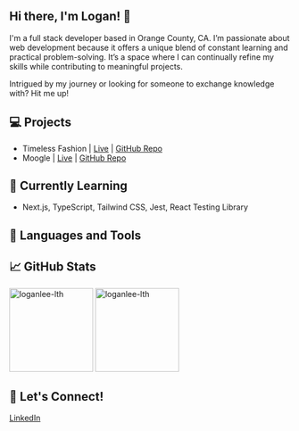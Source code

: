 ## Hi there, I'm Logan! 👋
I'm a full stack developer based in Orange County, CA. I’m passionate about web development because it offers a unique blend of constant learning and practical problem-solving. It’s a space where I can continually refine my skills while contributing to meaningful projects.

Intrigued by my journey or looking for someone to exchange knowledge with? Hit me up!

## 💻 Projects
- Timeless Fashion | [Live](https://timeless.loganleelth.com) | [GitHub Repo](https://github.com/loganlee-lth/Timeless)
- Moogle | [Live](https://loganlee-lth.github.io/Moogle/) | [GitHub Repo](https://github.com/loganlee-lth/Moogle)

## 🌱 Currently Learning
- Next.js, TypeScript, Tailwind CSS, Jest, React Testing Library

## 🔨 Languages and Tools


## 📈 GitHub Stats
<p>
  <img src="https://github-readme-stats.vercel.app/api/top-langs/?username=loganlee-lth&layout=compact&theme=dark" height=150 alt="loganlee-lth"/>
  <img src="https://github-readme-stats.vercel.app/api?username=loganlee-lth&hide=stars,contribs&show_icons=true&theme=dark" height=150 alt="loganlee-lth"/>
</p>

## 🤝 Let's Connect!
[LinkedIn](https://www.linkedin.com/in/logan-lee-lth/)
